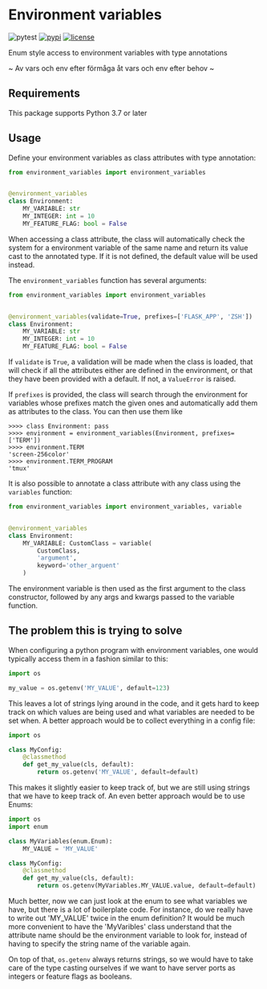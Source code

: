 # Environment variables

![pytest](https://github.com/jtaxen/environment_variables/actions/workflows/pytest.yml/badge.svg)
[![pypi](https://img.shields.io/pypi/v/environment_variables.svg)](https://pypi.python.org/project/environment_variables)
[![license](https://img.shields.io/github/license/jtaxen/environment_variables.svg)](https://github.com/jtaxen/environment_variables/blob/main/LICENSE)

Enum style access to environment variables with type annotations

~ Av vars och env efter förmåga
  åt vars och env efter behov ~

## Requirements

This package supports Python 3.7 or later


## Usage

Define your environment variables as class attributes with type annotation:

```python
from environment_variables import environment_variables


@environment_variables
class Environment:
    MY_VARIABLE: str
    MY_INTEGER: int = 10
    MY_FEATURE_FLAG: bool = False
```

When accessing a class attribute, the class will automatically check
the system for a environment variable of the same name and return
its value cast to the annotated type. If it is not defined, the default
value will be used instead.

The `environment_variables` function has several arguments:

```python
from environment_variables import environment_variables


@environment_variables(validate=True, prefixes=['FLASK_APP', 'ZSH'])
class Environment:
    MY_VARIABLE: str
    MY_INTEGER: int = 10
    MY_FEATURE_FLAG: bool = False
```

If `validate` is `True`, a validation will be made when the class is
loaded, that will check if all the attributes either are defined in
the environment, or that they have been provided with a default. If
not, a `ValueError` is raised.

If `prefixes` is provided, the class will search through the environment
for variables whose prefixes match the given ones and automatically
add them as attributes to the class. You can then use them like

```shell
>>>> class Environment: pass
>>>> environment = environment_variables(Environment, prefixes=['TERM'])
>>>> environment.TERM
'screen-256color'
>>>> environment.TERM_PROGRAM
'tmux'
```

It is also possible to annotate a class attribute with any class
using the `variables` function:

```python
from environment_variables import environment_variables, variable


@environment_variables
class Environment:
    MY_VARIABLE: CustomClass = variable(
        CustomClass,
        'argument',
        keyword='other_arguent'
    )
```

The environment variable is then used as the first argument to the class
constructor, followed by any args and kwargs passed to the variable
function.


## The problem this is trying to solve

When configuring a python program with environment variables, one would
typically access them in a fashion similar to this:

```python
import os

my_value = os.getenv('MY_VALUE', default=123)
```

This leaves a lot of strings lying around in the code, and it gets hard
to keep track on which values are being used and what variables are needed
to be set when. A better approach would be to collect everything in a
config file:

```python
import os

class MyConfig:
    @classmethod
    def get_my_value(cls, default):
        return os.getenv('MY_VALUE', default=default)
```

This makes it slightly easier to keep track of, but we are still using
strings that we have to keep track of. An even better approach would
be to use Enums:

```python
import os
import enum

class MyVariables(enum.Enum):
    MY_VALUE = 'MY_VALUE'

class MyConfig:
    @classmethod
    def get_my_value(cls, default):
        return os.getenv(MyVariables.MY_VALUE.value, default=default)
```

Much better, now we can just look at the enum to see what variables we have,
but there is a lot of boilerplate code. For instance, do we really have to
write out 'MY_VALUE' twice in the enum definition? It would be much more
convenient to have the 'MyVaribles' class understand that the attribute name
should be the environment variable to look for, instead of having to specify
the string name of the variable again.

On top of that, `os.getenv` always returns strings, so we would have to
take care of the type casting ourselves if we want to have server ports
as integers or feature flags as booleans.

